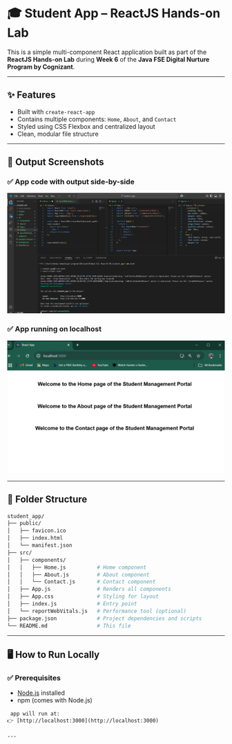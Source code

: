 
# 🎓 Student App – ReactJS Hands-on Lab

This is a simple multi-component React application built as part of the **ReactJS Hands-on Lab** during **Week 6** of the **Java FSE Digital Nurture Program by Cognizant**.

---

## ✨ Features

- Built with `create-react-app`
- Contains multiple components: `Home`, `About`, and `Contact`
- Styled using CSS Flexbox and centralized layout
- Clean, modular file structure

---

## 📸 Output Screenshots

### ✅ App code with output side-by-side
![Code and running app](https://github.com/Suhana-Samanta/Cognizant-Digital-Nurture-4.0-JavaFSE-SupersetID-6403192-/raw/main/Week%206/2.%20ReactJS-HOL/student_app/Output/code%20and%20running%20app.png)

### ✅ App running on localhost
![React app on localhost](https://github.com/Suhana-Samanta/Cognizant-Digital-Nurture-4.0-JavaFSE-SupersetID-6403192-/raw/main/Week%206/2.%20ReactJS-HOL/student_app/Output/local%20host.png)

---

## 📁 Folder Structure

```bash
student_app/
├── public/
│   ├── favicon.ico
│   ├── index.html
│   └── manifest.json
├── src/
│   ├── components/
│   │   ├── Home.js          # Home component
│   │   ├── About.js         # About component
│   │   └── Contact.js       # Contact component
│   ├── App.js               # Renders all components
│   ├── App.css              # Styling for layout
│   ├── index.js             # Entry point
│   └── reportWebVitals.js   # Performance tool (optional)
├── package.json             # Project dependencies and scripts
└── README.md                # This file
````

---

## 🖥️ How to Run Locally

### ✅ Prerequisites

* [Node.js](https://nodejs.org/) installed
* npm (comes with Node.js)


```
 app will run at:
👉 [http://localhost:3000](http://localhost:3000)

---
